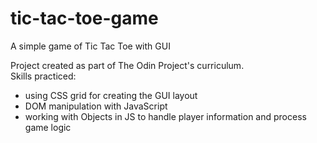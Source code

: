# tic-tac-toe-game
A simple game of Tic Tac Toe with GUI

Project created as part of The Odin Project's curriculum.  
Skills practiced:
- using CSS grid for creating the GUI layout
- DOM manipulation with JavaScript
- working with Objects in JS to handle player information and
process game logic